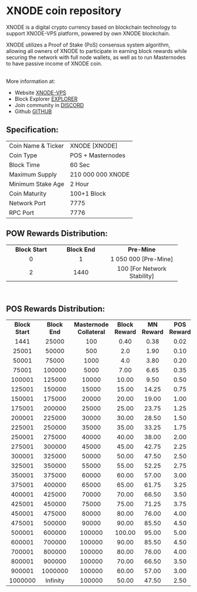 <h1>XNODE coin repository</h1>
<p> XNODE is a digital crypto currency based on blockchain technology to support XNODE-VPS platform, powered by own XNODE blockchain.<p>
<p> XNODE utilizes a Proof of Stake (PoS) consensus system algorithm, allowing all owners of XNODE to participate in earning block rewards while securing the network with full node wallets, as well as to run Masternodes to have passive income of XNODE coin.<p>

<br> More information at: <br>
 - Website [XNODE-VPS](https://xnodevps.com)
 - Block Explorer [EXPLORER](http://104.155.183.25:3001/)
 - Join community in [DISCORD](https://discord.gg/RpBXAnvp7k)
 - Github [GITHUB](https://github.com/xnodevps-project/xnode)
  
  
<h2><strong>Specification:</strong></h2>
<table>
<tbody>
<tr>
<td>Coin Name & Ticker</td>
<td>XNODE [XNODE]</td>
</tr>
<tr>
<td>Coin Type</td>
<td>POS + Masternodes</td>
</tr>
<tr>
<td>Block Time</td>
<td>60 Sec</td>
</tr>
<tr>
<td>Maximum Supply</td>
<td>210 000 000 XNODE</td>
</tr>
<tr>
<td>Minimum Stake Age</td>
<td>2 Hour</td>
</tr>
<tr>
<td>Coin Maturity</td>
<td>100+1 Block</td>
</tr>
<tr>
<td>Network Port</td>
<td>7775</td>
</tr>
<tr>
<td>RPC Port</td>
<td>7776</td>
</tr>
</tbody>
</table>
<h2><strong>POW Rewards Distribution:</strong></h2>
<table border="0" width="600" cellspacing="2" cellpadding="2">
<tr>
<td class="xl65" style="width: 120px; text-align: center;"><strong>Block Start</strong></td>
<td class="xl65" style="width: 120px; text-align: center;"><strong>Block End</strong></td>
<td class="xl65" style="width: 180px; text-align: center;"><strong>Pre-Mine</strong></td>
</tr>
<tr>
<td class="xl65" style="width: 120px; text-align: center;">0</td>
<td class="xl65" style="width: 120px; text-align: center;">1</td>
<td class="xl65" style="width: 180px; text-align: center;">1 050 000 [Pre-Mine]</td>
</tr>
<tr>
<td class="xl65" style="width: 120px; text-align: center;">2</td>
<td class="xl65" style="width: 120px; text-align: center;">1440</td>
<td class="xl65" style="width: 180px; text-align: center;">100 [For Network Stability]</td>
</tr>
</table>
<br>
<h2><strong>POS Rewards Distribution:</strong></h2>
<table border="0" width="600" cellspacing="2" cellpadding="2"><colgroup><col width="26" /><col width="106" /><col width="98" /><col width="126" /><col width="130" /><col width="118" /></colgroup>
<tbody>
<tr>
<td class="xl65" style="width: 120px; text-align: center;"><strong>Block Start</strong></td>
<td class="xl65" style="width: 120px; text-align: center;"><strong>Block End</strong></td>
<td class="xl65" style="width: 180px; text-align: center;"><strong>Masternode Collateral</strong></td>
<td class="xl65" style="width: 120px; text-align: center;"><strong>Block Reward</strong></td>
<td class="xl65" style="width: 120px; text-align: center;"><strong>MN Reward</strong></td>
<td class="xl66" style="width: 120px; text-align: center;"><strong>POS Reward</strong></td>
</tr>
<tr>
<td class="xl65" style="width: 120px; text-align: center;">1441</td>
<td class="xl65" style="width: 120px; text-align: center;">25000</td>
<td class="xl65" style="width: 180px; text-align: center;">100</td>
<td class="xl65" style="width: 120px; text-align: center;">0.40</td>
<td class="xl65" style="width: 120px; text-align: center;">0.38</td>
<td class="xl66" style="width: 120px; text-align: center;">0.02</td>
</tr>
<tr>
<td class="xl65" style="width: 120px; text-align: center;">25001</td>
<td class="xl65" style="width: 120px; text-align: center;">50000</td>
<td class="xl65" style="width: 180px; text-align: center;">500</td>
<td class="xl65" style="width: 120px; text-align: center;">2.0</td>
<td class="xl65" style="width: 120px; text-align: center;">1.90</td>
<td class="xl66" style="width: 120px; text-align: center;">0.10</td>
</tr>
<tr>
<td class="xl65" style="width: 120px; text-align: center;">50001</td>
<td class="xl65" style="width: 120px; text-align: center;">75000</td>
<td class="xl65" style="width: 180px; text-align: center;">1000</td>
<td class="xl65" style="width: 120px; text-align: center;">4.0</td>
<td class="xl65" style="width: 120px; text-align: center;">3.80</td>
<td class="xl66" style="width: 120px; text-align: center;">0.20</td>
</tr>
<tr>
<td class="xl65" style="width: 120px; text-align: center;">75001</td>
<td class="xl65" style="width: 120px; text-align: center;">100000</td>
<td class="xl65" style="width: 180px; text-align: center;">5000</td>
<td class="xl65" style="width: 120px; text-align: center;">7.00</td>
<td class="xl65" style="width: 120px; text-align: center;">6.65</td>
<td class="xl66" style="width: 120px; text-align: center;">0.35</td>
</tr>
<tr>
<td class="xl65" style="width: 120px; text-align: center;">100001</td>
<td class="xl65" style="width: 120px; text-align: center;">125000</td>
<td class="xl65" style="width: 180px; text-align: center;">10000</td>
<td class="xl65" style="width: 120px; text-align: center;">10.00</td>
<td class="xl65" style="width: 120px; text-align: center;">9.50</td>
<td class="xl66" style="width: 120px; text-align: center;">0.50</td>
</tr>
<tr>
<td class="xl65" style="width: 120px; text-align: center;">125001</td>
<td class="xl65" style="width: 120px; text-align: center;">150000</td>
<td class="xl65" style="width: 180px; text-align: center;">15000</td>
<td class="xl65" style="width: 120px; text-align: center;">15.00</td>
<td class="xl65" style="width: 120px; text-align: center;">14.25</td>
<td class="xl66" style="width: 120px; text-align: center;">0.75</td>
</tr>
<tr>
<td class="xl65" style="width: 120px; text-align: center;">150001</td>
<td class="xl65" style="width: 120px; text-align: center;">175000</td>
<td class="xl65" style="width: 180px; text-align: center;">20000</td>
<td class="xl65" style="width: 120px; text-align: center;">20.00</td>
<td class="xl65" style="width: 120px; text-align: center;">19.00</td>
<td class="xl66" style="width: 120px; text-align: center;">1.00</td>
</tr>
<tr>
<td class="xl65" style="width: 120px; text-align: center;">175001</td>
<td class="xl65" style="width: 120px; text-align: center;">200000</td>
<td class="xl65" style="width: 180px; text-align: center;">25000</td>
<td class="xl65" style="width: 120px; text-align: center;">25.00</td>
<td class="xl65" style="width: 120px; text-align: center;">23.75</td>
<td class="xl66" style="width: 120px; text-align: center;">1.25</td>
</tr>
<tr>
<td class="xl65" style="width: 120px; text-align: center;">200001</td>
<td class="xl65" style="width: 120px; text-align: center;">225000</td>
<td class="xl65" style="width: 180px; text-align: center;">30000</td>
<td class="xl65" style="width: 120px; text-align: center;">30.00</td>
<td class="xl65" style="width: 120px; text-align: center;">28.50</td>
<td class="xl66" style="width: 120px; text-align: center;">1.50</td>
</tr>
<tr>
<td class="xl65" style="width: 120px; text-align: center;">225001</td>
<td class="xl65" style="width: 120px; text-align: center;">250000</td>
<td class="xl65" style="width: 180px; text-align: center;">35000</td>
<td class="xl65" style="width: 120px; text-align: center;">35.00</td>
<td class="xl65" style="width: 120px; text-align: center;">33.25</td>
<td class="xl66" style="width: 120px; text-align: center;">1.75</td>
</tr>
<tr>
<td class="xl65" style="width: 120px; text-align: center;">250001</td>
<td class="xl65" style="width: 120px; text-align: center;">275000</td>
<td class="xl65" style="width: 180px; text-align: center;">40000</td>
<td class="xl65" style="width: 120px; text-align: center;">40.00</td>
<td class="xl65" style="width: 120px; text-align: center;">38.00</td>
<td class="xl66" style="width: 120px; text-align: center;">2.00</td>
</tr>
<tr>
<td class="xl65" style="width: 120px; text-align: center;">275001</td>
<td class="xl65" style="width: 120px; text-align: center;">300000</td>
<td class="xl65" style="width: 180px; text-align: center;">45000</td>
<td class="xl65" style="width: 120px; text-align: center;">45.00</td>
<td class="xl65" style="width: 120px; text-align: center;">42.75</td>
<td class="xl66" style="width: 120px; text-align: center;">2.25</td>
</tr>
<tr>
<td class="xl65" style="width: 120px; text-align: center;">300001</td>
<td class="xl65" style="width: 120px; text-align: center;">325000</td>
<td class="xl65" style="width: 180px; text-align: center;">50000</td>
<td class="xl65" style="width: 120px; text-align: center;">50.00</td>
<td class="xl65" style="width: 120px; text-align: center;">47.50</td>
<td class="xl66" style="width: 120px; text-align: center;">2.50</td>
</tr>
<tr>
<td class="xl65" style="width: 120px; text-align: center;">325001</td>
<td class="xl65" style="width: 120px; text-align: center;">350000</td>
<td class="xl65" style="width: 180px; text-align: center;">55000</td>
<td class="xl65" style="width: 120px; text-align: center;">55.00</td>
<td class="xl65" style="width: 120px; text-align: center;">52.25</td>
<td class="xl66" style="width: 120px; text-align: center;">2.75</td>
</tr>
<tr>
<td class="xl65" style="width: 120px; text-align: center;">350001</td>
<td class="xl65" style="width: 120px; text-align: center;">375000</td>
<td class="xl65" style="width: 180px; text-align: center;">60000</td>
<td class="xl65" style="width: 120px; text-align: center;">60.00</td>
<td class="xl65" style="width: 120px; text-align: center;">57.00</td>
<td class="xl66" style="width: 120px; text-align: center;">3.00</td>
</tr>
<tr>
<td class="xl65" style="width: 120px; text-align: center;">375001</td>
<td class="xl65" style="width: 120px; text-align: center;">400000</td>
<td class="xl65" style="width: 180px; text-align: center;">65000</td>
<td class="xl65" style="width: 120px; text-align: center;">65.00</td>
<td class="xl65" style="width: 120px; text-align: center;">61.75</td>
<td class="xl66" style="width: 120px; text-align: center;">3.25</td>
</tr>
<tr>
<td class="xl65" style="width: 120px; text-align: center;">400001</td>
<td class="xl65" style="width: 120px; text-align: center;">425000</td>
<td class="xl65" style="width: 180px; text-align: center;">70000</td>
<td class="xl65" style="width: 120px; text-align: center;">70.00</td>
<td class="xl65" style="width: 120px; text-align: center;">66.50</td>
<td class="xl66" style="width: 120px; text-align: center;">3.50</td>
</tr>
<tr>
<td class="xl65" style="width: 120px; text-align: center;">425001</td>
<td class="xl65" style="width: 120px; text-align: center;">450000</td>
<td class="xl65" style="width: 180px; text-align: center;">75000</td>
<td class="xl65" style="width: 120px; text-align: center;">75.00</td>
<td class="xl65" style="width: 120px; text-align: center;">71.25</td>
<td class="xl66" style="width: 120px; text-align: center;">3.75</td>
</tr>
<tr>
<td class="xl65" style="width: 120px; text-align: center;">450001</td>
<td class="xl65" style="width: 120px; text-align: center;">475000</td>
<td class="xl65" style="width: 180px; text-align: center;">80000</td>
<td class="xl65" style="width: 120px; text-align: center;">80.00</td>
<td class="xl65" style="width: 120px; text-align: center;">76.00</td>
<td class="xl66" style="width: 120px; text-align: center;">4.00</td>
</tr>
<tr>
<td class="xl65" style="width: 120px; text-align: center;">475001</td>
<td class="xl65" style="width: 120px; text-align: center;">500000</td>
<td class="xl65" style="width: 180px; text-align: center;">90000</td>
<td class="xl65" style="width: 120px; text-align: center;">90.00</td>
<td class="xl65" style="width: 120px; text-align: center;">85.50</td>
<td class="xl66" style="width: 120px; text-align: center;">4.50</td>
</tr>
<tr>
<td class="xl65" style="width: 120px; text-align: center;">500001</td>
<td class="xl65" style="width: 120px; text-align: center;">600000</td>
<td class="xl65" style="width: 180px; text-align: center;">100000</td>
<td class="xl65" style="width: 120px; text-align: center;">100.00</td>
<td class="xl65" style="width: 120px; text-align: center;">95.00</td>
<td class="xl66" style="width: 120px; text-align: center;">5.00</td>
</tr>
<tr>
<td class="xl65" style="width: 120px; text-align: center;">600001</td>
<td class="xl65" style="width: 120px; text-align: center;">700000</td>
<td class="xl65" style="width: 180px; text-align: center;">100000</td>
<td class="xl65" style="width: 120px; text-align: center;">90.00</td>
<td class="xl65" style="width: 120px; text-align: center;">85.50</td>
<td class="xl66" style="width: 120px; text-align: center;">4.50</td>
</tr>
<tr>
<td class="xl65" style="width: 120px; text-align: center;">700001</td>
<td class="xl65" style="width: 120px; text-align: center;">800000</td>
<td class="xl65" style="width: 180px; text-align: center;">100000</td>
<td class="xl65" style="width: 120px; text-align: center;">80.00</td>
<td class="xl65" style="width: 120px; text-align: center;">76.00</td>
<td class="xl66" style="width: 120px; text-align: center;">4.00</td>
</tr>
<tr>
<td class="xl65" style="width: 120px; text-align: center;">800001</td>
<td class="xl65" style="width: 120px; text-align: center;">900000</td>
<td class="xl65" style="width: 180px; text-align: center;">100000</td>
<td class="xl65" style="width: 120px; text-align: center;">70.00</td>
<td class="xl65" style="width: 120px; text-align: center;">66.50</td>
<td class="xl66" style="width: 120px; text-align: center;">3.50</td>
</tr>
<tr>
<td class="xl65" style="width: 120px; text-align: center;">900001</td>
<td class="xl65" style="width: 120px; text-align: center;">1000000</td>
<td class="xl65" style="width: 180px; text-align: center;">100000</td>
<td class="xl65" style="width: 120px; text-align: center;">60.00</td>
<td class="xl65" style="width: 120px; text-align: center;">57.00</td>
<td class="xl66" style="width: 120px; text-align: center;">3.00</td>
</tr>
<tr>
<td class="xl65" style="width: 120px; text-align: center;">1000000</td>
<td class="xl65" style="width: 120px; text-align: center;">Infinity</td>
<td class="xl65" style="width: 180px; text-align: center;">100000</td>
<td class="xl65" style="width: 120px; text-align: center;">50.00</td>
<td class="xl65" style="width: 120px; text-align: center;">47.50</td>
<td class="xl66" style="width: 120px; text-align: center;">2.50</td>
</tr>
</tbody>
</table>
